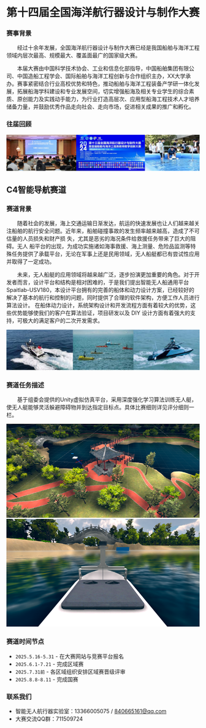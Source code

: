 # 第十四届全国海洋航行器设计与制作大赛
### 赛事背景
​&emsp;&emsp;经过十余年发展，全国海洋航行器设计与制作大赛已经是我国船舶与海洋工程领域内层次最高、规模最大、覆盖面最广的国家级大赛。

​&emsp;&emsp;本届大赛由中国科学技术协会、工业和信息化部指导，中国船舶集团有限公司、中国造船工程学会、国际船舶与海洋工程创新与合作组织主办，XX大学承办。赛事紧密结合行业高校优势和特色，推动船舶与海洋工程装备产学研一体化发展，拓展船海学科建设和专业发展空间，切实增强船海及相关专业学生的综合素质、原创能力及实践动手能力，为行业打造高层次、应用型船海工程技术人才培养储备力量，并鼓励优秀作品走向社会、走向市场，促进相关成果的推广和孵化。

### 往届回顾

![](imagsea/往届回顾.jpg)


## C4智能导航赛道

###  赛道背景    
&emsp;&emsp;随着社会的发展，海上交通运输日渐发达，航运的快速发展也让人们越来越关注船舶的航行安全问题。近年来，船舶碰撞事故的发生频率越来越高，造成了不可估量的人员损失和财产损 失，尤其是恶劣的海况条件给救援任务带来了巨大的阻碍。无人 船平台的出现，为成功实施诸如海事救援、海上测量、危险品监测等特殊任务提供了承载平台，无论在军事上还是民用领域，无人船艇都已有尝试性应用并取得了一定成功。

&emsp;&emsp;未来，无人船艇的应用领域将越来越广泛，逐步扮演更加重要的角色。对于开发者而言，设计平台和结构是相对困难的，于是我们提出智能无人船通用平台Spaitlab-USV180，本设计平台拥有的完善的船体和动力设计方案，已经较好的解决了基本的航行和控制的问题，同时提供了合理的软件架构，方便工作人员进行算法设计。 在船体动力设计，系统架构设计和开发流程方面有着较大的优势，这些优势能够使我们的客户在算法验证，项目研发以及 DIY 设计方面有着强大的支持，可极大的满足客户的二次开发需求。

![](imagsea/无人艇.png)

### 赛道任务描述

&emsp;&emsp;基于组委会提供的Unity虚拟仿真平台，采用深度强化学习算法训练无人艇，使无人艇能够灵活躲避障碍物并到达指定目标点。具体比赛细则详见评分细则一栏。

![](image/北湖场景.png)
![](image/北湖场景船视角.png)

### 赛道时间节点

* `2025.5.16-5.31` - 在大赛网站与竞赛平台报名
* `2025.6.1-7.21` - 完成区域赛
* `2025.7.31前` - 各区域组织安排区域赛晋级评审
* `2025.8.8-8.11` - 完成国赛
 
### 联系我们
* 智能无人航行器实验室：13366005075 / 840665161@qq.com
* 大赛交流QQ群：711509724
